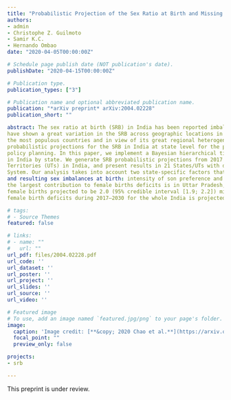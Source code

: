 ```yaml
---
title: "Probabilistic Projection of the Sex Ratio at Birth and Missing Female Births by State and Union Territory in India"
authors:
- admin
- Christophe Z. Guilmoto
- Samir K.C.
- Hernando Ombao
date: "2020-04-05T00:00:00Z"

# Schedule page publish date (NOT publication's date).
publishDate: "2020-04-15T00:00:00Z"

# Publication type.
publication_types: ["3"]

# Publication name and optional abbreviated publication name.
publication: "*arXiv preprint* arXiv:2004.02228"
publication_short: ""

abstract: The sex ratio at birth (SRB) in India has been reported imbalanced since the 1970s. Previous studies
have shown a great variation in the SRB across geographic locations in India till 2016. As one of
the most populous countries and in view of its great regional heterogeneity, it is crucial to produce
probabilistic projections for the SRB in India at state level for the purpose of population projection and
policy planning. In this paper, we implement a Bayesian hierarchical time series model to project SRB
in India by state. We generate SRB probabilistic projections from 2017 to 2030 for 29 States and Union
Territories (UTs) in India, and present results in 21 States/UTs with data from the Sample Registration
System. Our analysis takes into account two state-specific factors that contribute to sex-selective abortion
and resulting sex imbalances at birth: intensity of son preference and fertility squeeze. We project that
the largest contribution to female births deficits is in Uttar Pradesh, with cumulative number of missing
female births projected to be 2.0 (95% credible interval [1.9; 2.2]) million from 2017 to 2030. The total
female birth deficits during 2017–2030 for the whole India is projected to be 6.8 [6.6; 7.0] million.

# tags:
# - Source Themes
featured: false

# links:
# - name: ""
#   url: ""
url_pdf: files/2004.02228.pdf
url_code: ''
url_dataset: ''
url_poster: ''
url_project: ''
url_slides: ''
url_source: ''
url_video: ''

# Featured image
# To use, add an image named `featured.jpg/png` to your page's folder. 
image:
  caption: 'Image credit: [**&copy; 2020 Chao et al.**](https://arxiv.org/pdf/2004.02228.pdf)'
  focal_point: ""
  preview_only: false

projects:
- srb

---
```


This preprint is under review.
